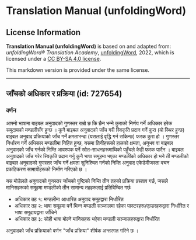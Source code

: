 # Translation Manual (unfoldingWord)

## License Information

**Translation Manual (unfoldingWord)** is based on and adapted from: _unfoldingWord® Translation Academy_, [unfoldingWord](https://unfoldingword.org/utw), 2022, which is licensed under a [CC BY-SA 4.0 license](https://creativecommons.org/licenses/by-sa/4.0/legalcode.en).

This markdown version is provided under the same license.



--------------------------------

## जाँचको अधिकार र प्रक्रिया (id: 727654)

### वर्णन

आफ्नो भाषामा बाइबल अनुवादको गुणस्तर राम्रो छ कि छैन भन्‍ने कुराको निर्णय गर्ने अधिकार हरेक समुदायको मण्डलीसँग हुन्छ । कुनै बाइबल अनुवादको जाँच गरी स्विकृति प्रदान गर्ने कुरा (यो स्थिर हुन्छ) बाइबल अनुवाद प्रक्रियाको जाँच गर्ने क्षमताभन्दा (यसलाई वृद्धि गर्न सकिन्छ) फरक कुरा हो । गुणस्तर निर्धारण गर्ने अधिकार मण्डलीमा निहित हुन्छ, यसमा तिनीहरूको हालको क्षमता, अनुभव वा बाइबल अनुवादको जाँच गर्नको निम्ति आवश्यक पर्ने स्रोत\-साधनहरूमाथिको पहुँचले केही फरक पार्दैन । बाइबल अनुवादको जाँच गरेर स्विकृति प्रदान गर्नु कुनै भाषा समूहमा भएका मण्डलीको अधिकार हो भने ती मण्डलीको बाइबल अनुवादको गुणस्तर जाँच गर्ने क्षमता सुनिश्‍चित गर्नको निम्ति अनुवाद एकेडेमीजस्ता वचन प्रकटिकरण सामाग्रीहरूको निर्माण गरिएको छ ।

यस मोडेलले अनुवादको गुणस्तर जाँचको पुष्टिको निम्ति तीन तहको प्रक्रिया प्रस्ताव गर्छ, जसले मानिसहरूको समूहमा मण्डलीको तीन सामान्य तहहरूलाई प्रतिबिम्बित गर्छः

* अधिकार तह १: मण्डलीमा आधारित अनुवाद समूहद्वारा निर्धारित
* अधिकार तह २: भाषा समूहमा पर्ने भिन्‍न मण्डली सञ्‍जालमा रहेका पास्टरहरू/एल्डरहरूद्वारा निर्धारित र भाषा समुदायद्वारा जाँचिने
* अधिकार तह ३: सोही भाषा बोल्ने मानिसहरू भऐका मण्डली सञ्‍जालहरूद्वारा निर्धारित

अनुवादको जाँच प्रक्रियाको वर्णन "जाँच प्रक्रिया" शीर्षक अन्तरगत गरिने छ ।


